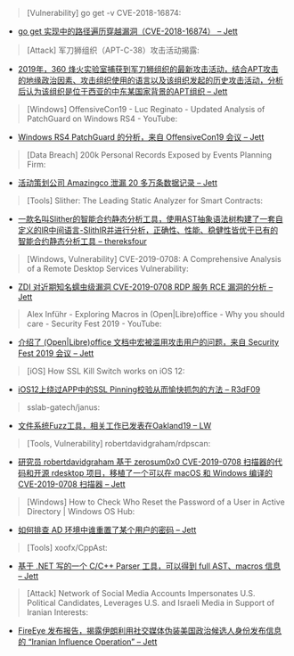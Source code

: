 > [Vulnerability] go get -v CVE-2018-16874: 

* [go get 实现中的路径遍历穿越漏洞（CVE-2018-16874） – Jett](https://paper.seebug.org/931/)



> [Attack] 军刀狮组织（APT-C-38）攻击活动揭露: 


* [2019年，360 烽火实验室捕获到军刀狮组织的最新攻击活动，结合APT攻击的地缘政治因素、攻击组织使用的语言以及该组织发起的历史攻击活动，分析后认为该组织是位于西亚的中东某国家背景的APT组织 – Jett](http://blogs.360.cn/post/analysis-of-APT-C-38.html)



> [Windows] OffensiveCon19 - Luc Reginato - Updated Analysis of PatchGuard on Windows RS4 - YouTube: 


* [Windows RS4 PatchGuard 的分析，来自 OffensiveCon19 会议 – Jett](https://youtu.be/ifWdeFHXj7s)



> [Data Breach] 200k Personal Records Exposed by Events Planning Firm: 


* [活动策划公司 Amazingco 泄漏 20 多万条数据记录 – Jett](https://threatpost.com/200k-personal-records-exposed-by-events-planning-firm/145133/)



> [Tools] Slither: The Leading Static Analyzer for Smart Contracts: 


* [一款名叫Slither的智能合约静态分析工具，使用AST抽象语法树构建了一套自定义的IR中间语言-SlithIR并进行分析，正确性、性能、稳健性皆优于已有的智能合约静态分析工具 – thereksfour](https://blog.trailofbits.com/2019/05/27/slither-the-leading-static-analyzer-for-smart-contracts/)



> [Windows, Vulnerability] CVE-2019-0708: A Comprehensive Analysis of a Remote Desktop Services Vulnerability: 


* [ZDI 对近期知名蠕虫级漏洞 CVE-2019-0708 RDP 服务 RCE 漏洞的分析 – Jett](https://www.thezdi.com/blog/2019/5/27/cve-2019-0708-a-comprehensive-analysis-of-a-remote-desktop-services-vulnerability)



> Alex Inführ - Exploring Macros in (Open|Libre)office - Why you should care - Security Fest 2019 - YouTube: 


* [介绍了 (Open|Libre)office 文档中宏被滥用攻击用户的问题，来自 Security Fest 2019 会议 – Jett](https://www.youtube.com/watch?v=a_aZ8uthCCo)



> [iOS] How SSL Kill Switch works on iOS 12: 


* [iOS12上绕过APP中的SSL Pinning校验从而愉快抓包的方法 – R3dF09](https://nabla-c0d3.github.io/blog/2019/05/18/ssl-kill-switch-for-ios12/)



> sslab-gatech/janus: 


* [文件系统Fuzz工具，相关工作已发表在Oakland19 – LW](https://github.com/sslab-gatech/janus)



> [Tools, Vulnerability] robertdavidgraham/rdpscan: 


* [研究员 robertdavidgraham 基于 zerosum0x0 CVE-2019-0708 扫描器的代码和开源 rdesktop 项目，移植了一个可以在 macOS 和 Windows 编译的 CVE-2019-0708 扫描器 – Jett](https://github.com/robertdavidgraham/rdpscan)



> [Windows] How to Check Who Reset the Password of a User in Active Directory | Windows OS Hub: 


* [如何排查 AD 环境中谁重置了某个用户的密码 – Jett](http://woshub.com/who-reset-the-password-in-ad/)



> [Tools] xoofx/CppAst: 


* [基于 .NET 写的一个 C/C++ Parser 工具，可以得到 full AST、macros 信息 – Jett](https://github.com/xoofx/CppAst)



> [Attack] Network of Social Media Accounts Impersonates U.S. Political Candidates, Leverages U.S. and Israeli Media in Support of Iranian Interests: 


* [FireEye 发布报告，揭露伊朗利用社交媒体伪装美国政治候选人身份发布信息的 “Iranian Influence Operation” – Jett](http://www.fireeye.com/blog/threat-research/2019/05/social-media-network-impersonates-us-political-candidates-supports-iranian-interests.html)

